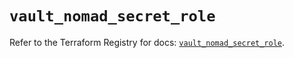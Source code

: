# `vault_nomad_secret_role`

Refer to the Terraform Registry for docs: [`vault_nomad_secret_role`](https://registry.terraform.io/providers/hashicorp/vault/4.7.0/docs/resources/nomad_secret_role).

